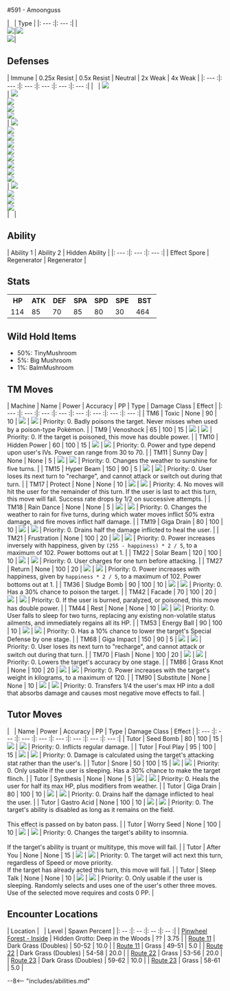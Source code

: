 #591 - Amoonguss

| &nbsp; | Type |
|: --- :|: --- :|
|<br>![][591_base]|![][grass]<br>![][poison]|


## Defenses

| Immune | 0.25x Resist | 0.5x Resist | Neutral | 2x Weak  | 4x Weak |
|: --- :|: --- :|: --- :|: --- :|: --- :|: --- :|
| &nbsp; | ![][grass]<br> | ![][water]<br>![][electric]<br>![][fighting]<br>![][fairy]<br> | ![][normal]<br>![][poison]<br>![][ground]<br>![][bug]<br>![][rock]<br>![][ghost]<br>![][dragon]<br>![][dark]<br>![][steel]<br> | ![][fire]<br>![][ice]<br>![][flying]<br>![][psychic]<br> | &nbsp; |


## Ability
| Ability 1 | Ability 2 | Hidden Ability |
|: --- :|: --- :|: --- :|
| Effect Spore | Regenerator | Regenerator |


## Stats
<table><tr><th style="width:14%;align:center;vertical-align: middle;">HP</th><th style="width:14%;align:center;vertical-align: middle;">ATK</th><th style="width:14%;align:center;vertical-align: middle;">DEF</th><th style="width:14%;align:center;vertical-align: middle;">SPA</th><th style="width:14%;align:center;vertical-align: middle;">SPD</th><th style="width:14%;align:center;vertical-align: middle;">SPE</th><th style="width:16%;align:center;vertical-align: middle;">BST</th></tr>
<tr><td style="width:14%;align:center;vertical-align: bottom;">114</td><td style="width:14%;align:center;vertical-align: bottom;">85</td><td style="width:14%;align:center;vertical-align: bottom;">70</td><td style="width:14%;align:center;vertical-align: bottom;">85</td><td style="width:14%;align:center;vertical-align: bottom;">80</td><td style="width:14%;align:center;vertical-align: bottom;">30</td><td style="width:16%;align:center;vertical-align: bottom;">464</td></tr></table>


## Wild Hold Items
- 50%: TinyMushroom
- 5%: Big Mushroom
- 1%: BalmMushroom

## TM Moves
| Machine | Name | Power | Accuracy | PP | Type | Damage Class | Effect |
|: --- :|: --- :|: --- :|: --- :|: --- :|: --- :|: --- :|: --- :|
| TM6 | Toxic | None | 90 | 10 | ![][poison] | ![][status] | Priority: 0. Badly poisons the target.  Never misses when used by a poison-type Pokémon. |
| TM9 | Venoshock | 65 | 100 | 15 | ![][poison] | ![][special] | Priority: 0. If the target is poisoned, this move has double power. |
| TM10 | Hidden Power | 60 | 100 | 15 | ![][normal] | ![][special] | Priority: 0. Power and type depend upon user's IVs. Power can range from 30 to 70. |
| TM11 | Sunny Day | None | None | 5 | ![][fire] | ![][status] | Priority: 0. Changes the weather to sunshine for five turns. |
| TM15 | Hyper Beam | 150 | 90 | 5 | ![][normal] | ![][special] | Priority: 0. User loses its next turn to "recharge", and cannot attack or switch out during that turn. |
| TM17 | Protect | None | None | 10 | ![][normal] | ![][status] | Priority: 4. No moves will hit the user for the remainder of this turn. If the user is last to act this turn, this move will fail. Success rate drops by 1/2 on successive attempts. |
| TM18 | Rain Dance | None | None | 5 | ![][water] | ![][status] | Priority: 0. Changes the weather to rain for five turns, during which water moves inflict 50% extra damage, and fire moves inflict half damage. |
| TM19 | Giga Drain | 80 | 100 | 10 | ![][grass] | ![][special] | Priority: 0. Drains half the damage inflicted to heal the user. |
| TM21 | Frustration | None | 100 | 20 | ![][normal] | ![][physical] | Priority: 0. Power increases inversely with happiness, given by `(255 - happiness) * 2 / 5`, to a maximum of 102.  Power bottoms out at 1. |
| TM22 | Solar Beam | 120 | 100 | 10 | ![][grass] | ![][special] | Priority: 0. User charges for one turn before attacking. |
| TM27 | Return | None | 100 | 20 | ![][normal] | ![][physical] | Priority: 0. Power increases with happiness, given by `happiness * 2 / 5`, to a maximum of 102.  Power bottoms out at 1. |
| TM36 | Sludge Bomb | 90 | 100 | 10 | ![][poison] | ![][special] | Priority: 0. Has a 30% chance to poison the target. |
| TM42 | Facade | 70 | 100 | 20 | ![][normal] | ![][physical] | Priority: 0. If the user is burned, paralyzed, or poisoned, this move has double power. |
| TM44 | Rest | None | None | 10 | ![][psychic] | ![][status] | Priority: 0. User falls to sleep for two turns, replacing any existing non-volatile status ailments, and immediately regains all its HP. |
| TM53 | Energy Ball | 90 | 100 | 10 | ![][grass] | ![][special] | Priority: 0. Has a 10% chance to lower the target's Special Defense by one stage. |
| TM68 | Giga Impact | 150 | 90 | 5 | ![][normal] | ![][physical] | Priority: 0. User loses its next turn to "recharge", and cannot attack or switch out during that turn. |
| TM70 | Flash | None | 100 | 20 | ![][normal] | ![][status] | Priority: 0. Lowers the target's accuracy by one stage. |
| TM86 | Grass Knot | None | 100 | 20 | ![][grass] | ![][special] | Priority: 0. Power increases with the target's weight in kilograms, to a maximum of 120. |
| TM90 | Substitute | None | None | 10 | ![][normal] | ![][status] | Priority: 0. Transfers 1/4 the user's max HP into a doll that absorbs damage and causes most negative move effects to fail. |


## Tutor Moves
| &nbsp; | Name | Power | Accuracy | PP | Type | Damage Class | Effect |
|: --- :|: --- :|: --- :|: --- :|: --- :|: --- :|: --- :|: --- :|
| Tutor | Seed Bomb | 80 | 100 | 15 | ![][grass] | ![][physical] | Priority: 0. Inflicts regular damage. |
| Tutor | Foul Play | 95 | 100 | 15 | ![][dark] | ![][physical] | Priority: 0. Damage is calculated using the target's attacking stat rather than the user's. |
| Tutor | Snore | 50 | 100 | 15 | ![][normal] | ![][special] | Priority: 0. Only usable if the user is sleeping.   Has a 30% chance to make the target flinch. |
| Tutor | Synthesis | None | None | 5 | ![][grass] | ![][status] | Priority: 0. Heals the user for half its max HP, plus modifiers from weather. |
| Tutor | Giga Drain | 80 | 100 | 10 | ![][grass] | ![][special] | Priority: 0. Drains half the damage inflicted to heal the user. |
| Tutor | Gastro Acid | None | 100 | 10 | ![][poison] | ![][status] | Priority: 0. The target's ability is disabled as long as it remains on the field.<br><br>This effect is passed on by baton pass. |
| Tutor | Worry Seed | None | 100 | 10 | ![][grass] | ![][status] | Priority: 0. Changes the target's ability to insomnia.<br><br>If the target's ability is truant or multitype, this move will fail. |
| Tutor | After You | None | None | 15 | ![][normal] | ![][status] | Priority: 0. The target will act next this turn, regardless of Speed or move priority.<br>If the target has already acted this turn, this move will fail. |
| Tutor | Sleep Talk | None | None | 10 | ![][normal] | ![][status] | Priority: 0. Only usable if the user is sleeping. Randomly selects and uses one of the user's other three moves. Use of the selected move requires and costs 0 PP. |


## Encounter Locations

| Location | &nbsp; | Level | Spawn Percent |
|: -- :|: -- :|: -- :|: -- :|
| [Pinwheel Forest - Inside] | Hidden Grotto: Deep in the Woods | ?? | 3.75 |
| [Route 11] | Dark Grass (Doubles) | 50-52 | 10.0 |
| [Route 11] | Grass | 49-51 | 5.0 |
| [Route 22] | Dark Grass (Doubles) | 54-58 | 20.0 |
| [Route 22] | Grass | 53-56 | 20.0 |
| [Route 23] | Dark Grass (Doubles) | 59-62 | 10.0 |
| [Route 23] | Grass | 58-61 | 5.0 |

--8<-- "includes/abilities.md"

[types.afphoto]: ../img/type/types.afphoto
[physical]: ../img/type/physical.png
[dark]: ../img/type/dark.png
[fire]: ../img/type/fire.png
[dragon]: ../img/type/dragon.png
[electric]: ../img/type/electric.png
[fairy]: ../img/type/fairy.png
[damange_classes.afphoto]: ../img/type/damange_classes.afphoto
[rock]: ../img/type/rock.png
[ghost]: ../img/type/ghost.png
[poison]: ../img/type/poison.png
[flying]: ../img/type/flying.png
[grass]: ../img/type/grass.png
[special]: ../img/type/special.png
[status]: ../img/type/status.png
[ice]: ../img/type/ice.png
[water]: ../img/type/water.png
[ground]: ../img/type/ground.png
[normal]: ../img/type/normal.png
[psychic]: ../img/type/psychic.png
[bug]: ../img/type/bug.png
[fighting]: ../img/type/fighting.png
[steel]: ../img/type/steel.png
[591_base]: ../img/animated/591.gif

[Pinwheel Forest - Inside]: ../../wildareas/Pinwheel_Forest_-_Inside/
[Route 23]: ../../wildareas/Route_23/
[Route 11]: ../../wildareas/Route_11/
[Route 22]: ../../wildareas/Route_22/
